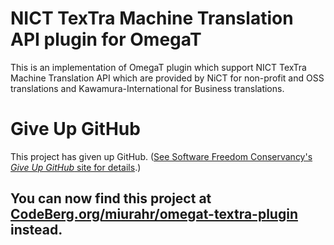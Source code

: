 # NICT TexTra Machine Translation API plugin for OmegaT

This is an implementation of OmegaT plugin which support NICT TexTra Machine Translation API which are
provided by NiCT for non-profit and OSS translations and Kawamura-International for Business translations.

# Give Up GitHub

This project has given up GitHub.  ([See Software Freedom Conservancy's *Give Up  GitHub* site for details](https://GiveUpGitHub.org).)

## You can now find this project at [CodeBerg.org/miurahr/omegat-textra-plugin](https://codeberg.org/miurahr/omegat-textra-plugin) instead.

